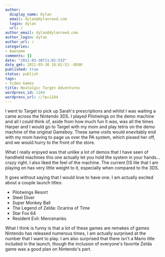 ```yaml
---
author:
  display_name: Dylan
  email: dylan@dylanreed.com
  login: dylan
  url: /
author_email: dylan@dylanreed.com
author_login: dylan
author_url: /
categories:
- Awesome
comments: []
date: "2011-03-30T11:02:53Z"
date_gmt: 2011-03-30 18:02:53 -0500
published: true
status: publish
tags:
- Video Games
title: Nostalgic Target Adventures
wordpress_id: 1284
wordpress_url: //?p=1284
---
```


I went to Target to pick up Sarah's prescriptions and whilst I was waiting a came across the Nintendo 3DS. I played Pilotwings on the demo machine and all I could think of, aside from how much fun it was, was all the times Harper and I would go to Target with my mom and play tetris on the demo machine of the original Gameboy. These same visits would enevitably end with my mom having to page us over the PA system, which pissed her off, and we would hurry to the front of the store.

What I really enjoyed was that unlike a lot of demos that I have seen of handheld machines this one actually let you hold the system in your hands... crazy right. I also liked the feel of the machine. The current DS lite that I am playing on has very little weight to it, especially when compared to the 3DS.

It goes without saying that I would love to have one. I am actually excited about a couple launch titles:

  * Pilotwings Resort
  * Steel Diver
  * Super Monkey Ball
  * The Legend of Zelda: Ocarina of Time
  * Star Fox 64
  * Resident Evil: Mercenaries
  


  
What I think is funny is that a lot of these games are remakes of games Nintendo has released numerous times, I am actually surprised at the number that I want to play. I am also surprised that there isn't a Mario title included in the launch, though the inclusion of everyone's favorite Zelda game was a good plan on Nintendo's part.
